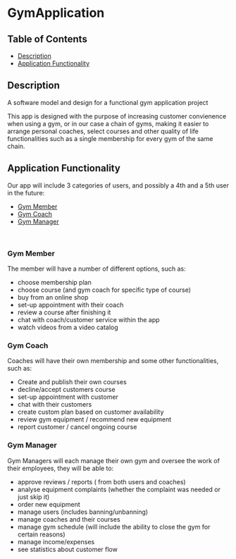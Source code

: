 # GymApplication
## Table of Contents
* [Description](#description)
* [Application Functionality](#application-functionality)

## Description
A software model and design for a functional gym application project

This app is designed with the purpose of increasing customer convienence when using a gym, or in our case a chain of gyms, making it easier to arrange personal coaches, select courses and other quality of life functionalities such as a single membership for every gym of the same chain.

## Application Functionality
Our app will include 3 categories of users, and possibly a 4th and a 5th user in the future:
* [Gym Member](#gym-member)
* [Gym Coach](#gym-coach)
* [Gym Manager](#gym-manager)
<br>

### Gym Member
The member will have a number of different options, such as:
* choose membership plan
* choose course (and gym coach for specific type of course)
* buy from an online shop
* set-up appointment with their coach
* review a course after finishing it
* chat with coach/customer service within the app
* watch videos from a video catalog

### Gym Coach
Coaches will have their own membership and some other functionalities, such as:
* Create and publish their own courses
* decline/accept customers course
* set-up appointment with customer
* chat with their customers
* create custom plan based on customer availability
* review gym equipment / recommend new equipment
* report customer / cancel ongoing course

### Gym Manager
Gym Managers will each manage their own gym and oversee the work of their employees, they will be able to:
* approve reviews / reports ( from both users and coaches)
* analyse equipment complaints (whether the complaint was needed or just skip it)
* order new equipment
* manage users (includes banning/unbanning)
* manage coaches and their courses
* manage gym schedule (will include the ability to close the gym for certain reasons)
* manage income/expenses
* see statistics about customer flow 
